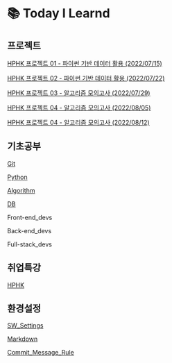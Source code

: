 # 📚 Today I Learnd
## 프로젝트

[HPHK 프로젝트 01 - 파이썬 기반 데이터 활용 (2022/07/15)](./Project/HPHK_Project_01)

[HPHK 프로젝트 02 - 파이썬 기반 데이터 활용 (2022/07/22)](./Project/HPHK_Project_02)

[HPHK 프로젝트 03 - 알고리즘 모의고사 (2022/07/29)](./Project/HPHK_Project_03)

[HPHK 프로젝트 04 - 알고리즘 모의고사 (2022/08/05)](./Project/HPHK_Project_04)

[HPHK 프로젝트 04 - 알고리즘 모의고사 (2022/08/12)](./Project/HPHK_Project_05)

## 기초공부

[Git](./KDT/Git/)

[Python](./KDT/Python)

[Algorithm](./KDT/Algorithm)

[DB](./KDT/DB)

Front-end_devs

Back-end_devs

Full-stack_devs

## 취업특강

[HPHK](./HPHK)

## 환경설정

[SW_Settings](./Configuration/SW_Settings)

[Markdown](./Configuration/Markdown/)

[Commit_Message_Rule](./Configuration/Commit_Message_Rule.md)
